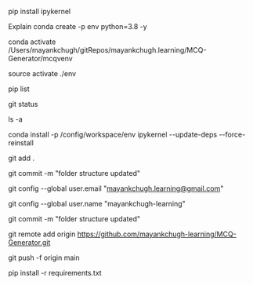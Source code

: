 pip install ipykernel

Explain
conda create -p env python=3.8 -y

conda activate /Users/mayankchugh/gitRepos/mayankchugh.learning/MCQ-Generator/mcqvenv

source activate ./env

pip list

git status

ls -a

conda install -p /config/workspace/env ipykernel --update-deps --force-reinstall

git add .

git commit -m "folder structure updated"

git config --global user.email "mayankchugh.learning@gmail.com"

git config --global user.name "mayankchugh-learning"

git commit -m "folder structure updated"

git remote add origin https://github.com/mayankchugh-learning/MCQ-Generator.git

git push -f origin main
   
pip install -r requirements.txt 